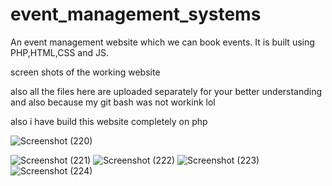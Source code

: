 # event_management_systems
An event management website which we can book events. It is built using PHP,HTML,CSS and JS.

screen shots of the working website 

also all the files here are uploaded separately for your better understanding and also because my git bash was not workink lol 

also i have build this website completely on php 


![Screenshot (220)](https://github.com/mayurbhat13/eventors/assets/154245469/3112a380-bfef-4af8-b78b-5257b969af4c)


![Screenshot (221)](https://github.com/mayurbhat13/eventors/assets/154245469/3032709d-f7c5-4150-a995-2a91a55feaa8)
![Screenshot (222)](https://github.com/mayurbhat13/eventors/assets/154245469/b5a7eaea-acae-43a6-b6dd-b0af3586811f)
![Screenshot (223)](https://github.com/mayurbhat13/eventors/assets/154245469/0e5ae029-fc64-4e44-a6af-bb592a0f6d1a)
![Screenshot (224)](https://github.com/mayurbhat13/eventors/assets/154245469/119c9e82-c80d-4a0c-94e9-9c473888e699)
